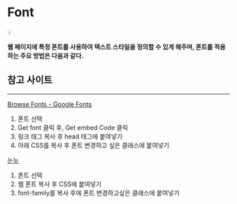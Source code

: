 # Font

<aside>
💡

**웹  페이지에 특정 폰트를 사용하여 텍스트 스타일을 정의할 수 있게 해주며, 폰트를 적용하는 주요 방법은 다음과 같다.**

</aside>

## 참고 사이트

---

[Browse Fonts - Google Fonts](https://fonts.google.com/)

1. 폰트 선택
2. Get font 클릭 후, Get embed Code 클릭
3. 링크 태그 복사 후 head 태그에 붙여넣기
4. 아래 CSS를 복사 후 폰트 변경하고 싶은 클래스에 붙여넣기

[눈누](https://noonnu.cc/)

1. 폰트 선택
2. 웹 폰트 복사 후 CSS에 붙여넣기
3. font-family를 복사 후에 폰트 변경하고싶은 클래스에 붙여넣기